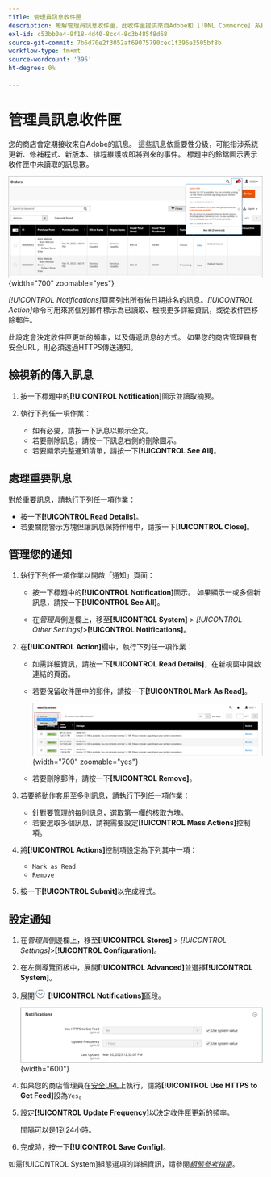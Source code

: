 ```yaml
---
title: 管理員訊息收件匣
description: 瞭解管理員訊息收件匣，此收件匣提供來自Adobe和 [!DNL Commerce] 系統的重要且實用的訊息。
exl-id: c53bb0e4-9f18-4d40-8cc4-8c3b485f8d68
source-git-commit: 7b6d70e2f3052af69075790cec1f396e2505bf8b
workflow-type: tm+mt
source-wordcount: '395'
ht-degree: 0%

---
```


# 管理員訊息收件匣

您的商店會定期接收來自Adobe的訊息。 這些訊息依重要性分級，可能指涉系統更新、修補程式、新版本、排程維護或即將到來的事件。 標題中的鈴鐺圖示表示收件匣中未讀取的訊息數。

![管理員 — 傳入訊息](./assets/admin-inbox-summary.png){width="700" zoomable="yes"}

_[!UICONTROL Notifications]_&#x200B;頁面列出所有依日期排名的訊息。_[!UICONTROL Action]_&#x200B;命令可用來將個別郵件標示為已讀取、檢視更多詳細資訊，或從收件匣移除郵件。

此設定會決定收件匣更新的頻率，以及傳遞訊息的方式。 如果您的商店管理員有安全URL，則必須透過HTTPS傳送通知。

## 檢視新的傳入訊息

1. 按一下標題中的&#x200B;**[!UICONTROL Notification]**&#x200B;圖示並讀取摘要。

1. 執行下列任一項作業：

   - 如有必要，請按一下訊息以顯示全文。
   - 若要刪除訊息，請按一下訊息右側的刪除圖示。
   - 若要顯示完整通知清單，請按一下&#x200B;**[!UICONTROL See All]**。

## 處理重要訊息

對於重要訊息，請執行下列任一項作業：

- 按一下&#x200B;**[!UICONTROL Read Details]**。
- 若要關閉警示方塊但讓訊息保持作用中，請按一下&#x200B;**[!UICONTROL Close]**。

## 管理您的通知

1. 執行下列任一項作業以開啟「通知」頁面：

   - 按一下標題中的&#x200B;**[!UICONTROL Notification]**&#x200B;圖示。 如果顯示一或多個新訊息，請按一下&#x200B;**[!UICONTROL See All]**。

   - 在&#x200B;_管理員_&#x200B;側邊欄上，移至&#x200B;**[!UICONTROL System]** > _[!UICONTROL Other Settings]_>**[!UICONTROL Notifications]**。

1. 在&#x200B;**[!UICONTROL Action]**&#x200B;欄中，執行下列任一項作業：

   - 如需詳細資訊，請按一下&#x200B;**[!UICONTROL Read Details]**，在新視窗中開啟連結的頁面。

   - 若要保留收件匣中的郵件，請按一下&#x200B;**[!UICONTROL Mark As Read]**。

     ![管理員 — 將選取的通知標籤為已讀取](./assets/admin-notifications-mark-as-read.png){width="700" zoomable="yes"}

   - 若要刪除郵件，請按一下&#x200B;**[!UICONTROL Remove]**。

1. 若要將動作套用至多則訊息，請執行下列任一項作業：

   - 針對要管理的每則訊息，選取第一欄的核取方塊。
   - 若要選取多個訊息，請視需要設定&#x200B;**[!UICONTROL Mass Actions]**&#x200B;控制項。

1. 將&#x200B;**[!UICONTROL Actions]**&#x200B;控制項設定為下列其中一項：

   - `Mark as Read`
   - `Remove`

1. 按一下&#x200B;**[!UICONTROL Submit]**&#x200B;以完成程式。

## 設定通知

1. 在&#x200B;_管理員_&#x200B;側邊欄上，移至&#x200B;**[!UICONTROL Stores]** > _[!UICONTROL Settings]_>**[!UICONTROL Configuration]**。

1. 在左側導覽面板中，展開&#x200B;**[!UICONTROL Advanced]**&#x200B;並選擇&#x200B;**[!UICONTROL System]**。

1. 展開![擴充選擇器](../assets/icon-display-expand.png) **[!UICONTROL Notifications]**&#x200B;區段。

   ![通知設定](./assets/system-notifications.png){width="600"}

1. 如果您的商店管理員在[安全URL](../stores-purchase/store-urls.md)上執行，請將&#x200B;**[!UICONTROL Use HTTPS to Get Feed]**&#x200B;設為`Yes`。

1. 設定&#x200B;**[!UICONTROL Update Frequency]**&#x200B;以決定收件匣更新的頻率。

   間隔可以是1到24小時。

1. 完成時，按一下&#x200B;**[!UICONTROL Save Config]**。

如需[!UICONTROL System]組態選項的詳細資訊，請參閱&#x200B;[_組態參考指南_](../configuration-reference/advanced/system.md)。
